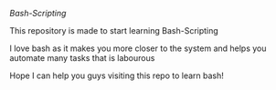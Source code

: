 *Bash-Scripting*

This repository is made to start learning Bash-Scripting

I love bash as it makes you more closer to the system and helps you automate many tasks that is labourous

Hope I can help you guys visiting this repo to learn bash!


